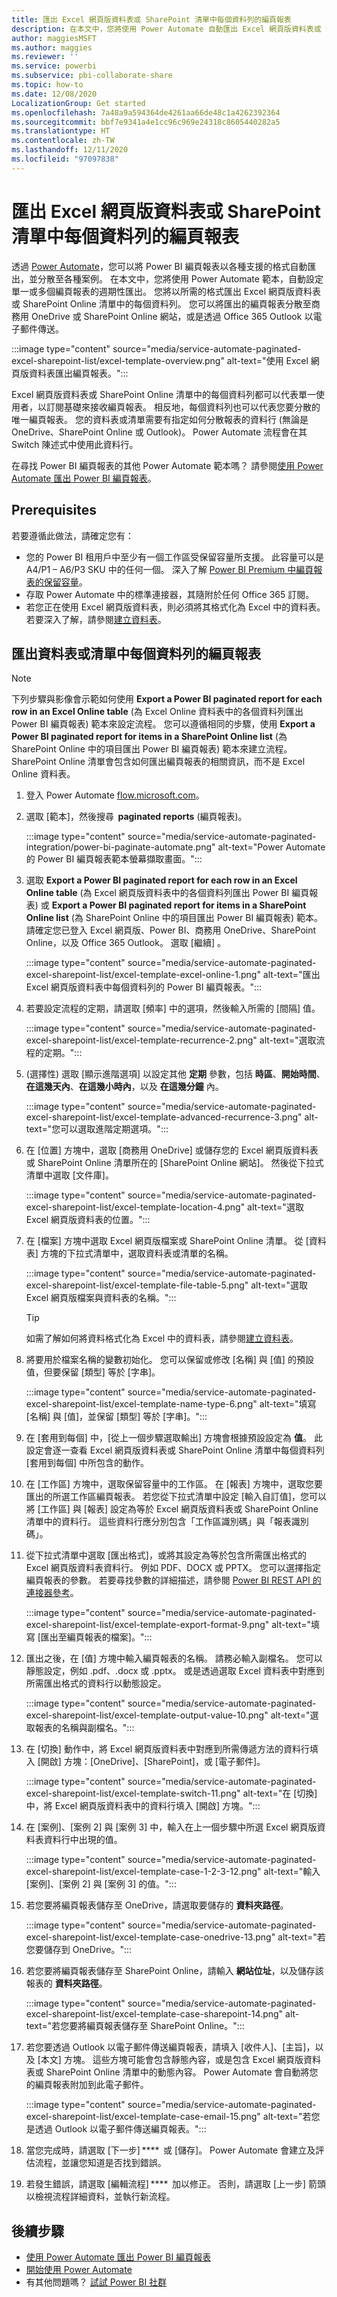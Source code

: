 ```yaml
---
title: 匯出 Excel 網頁版資料表或 SharePoint 清單中每個資料列的編頁報表
description: 在本文中，您將使用 Power Automate 自動匯出 Excel 網頁版資料表或 SharePoint Online 清單中每個資料列的編頁報表。
author: maggiesMSFT
ms.author: maggies
ms.reviewer: ''
ms.service: powerbi
ms.subservice: pbi-collaborate-share
ms.topic: how-to
ms.date: 12/08/2020
LocalizationGroup: Get started
ms.openlocfilehash: 7a48a9a594364de4261aa66de48c1a4262392364
ms.sourcegitcommit: bbf7e9341a4e1cc96c969e24318c8605440282a5
ms.translationtype: HT
ms.contentlocale: zh-TW
ms.lasthandoff: 12/11/2020
ms.locfileid: "97097838"
---
```

# <a name="export-a-paginated-report-for-each-row-in-an-excel-online-table-or-sharepoint-list"></a>匯出 Excel 網頁版資料表或 SharePoint 清單中每個資料列的編頁報表

透過 [Power Automate](/power-automate/getting-started)，您可以將 Power BI 編頁報表以各種支援的格式自動匯出，並分散至各種案例。 在本文中，您將使用 Power Automate 範本，自動設定單一或多個編頁報表的週期性匯出。 您將以所需的格式匯出 Excel 網頁版資料表或 SharePoint Online 清單中的每個資料列。 您可以將匯出的編頁報表分散至商務用 OneDrive 或 SharePoint Online 網站，或是透過 Office 365 Outlook 以電子郵件傳送。

:::image type="content" source="media/service-automate-paginated-excel-sharepoint-list/excel-template-overview.png" alt-text="使用 Excel 網頁版資料表匯出編頁報表。":::

Excel 網頁版資料表或 SharePoint Online 清單中的每個資料列都可以代表單一使用者，以訂閱基礎來接收編頁報表。 相反地，每個資料列也可以代表您要分散的唯一編頁報表。 您的資料表或清單需要有指定如何分散報表的資料行 (無論是 OneDrive、SharePoint Online 或 Outlook)。 Power Automate 流程會在其 Switch 陳述式中使用此資料行。

在尋找 Power BI 編頁報表的其他 Power Automate 範本嗎？ 請參閱[使用 Power Automate 匯出 Power BI 編頁報表](service-automate-paginated-integration.md)。

## <a name="prerequisites"></a>Prerequisites  

若要遵循此做法，請確定您有：

- 您的 Power BI 租用戶中至少有一個工作區受保留容量所支援。 此容量可以是 A4/P1 – A6/P3 SKU 中的任何一個。 深入了解 [Power BI Premium 中編頁報表的保留容量](../admin/service-premium-what-is.md#paginated-reports)。
- 存取 Power Automate 中的標準連接器，其隨附於任何 Office 365 訂閱。
- 若您正在使用 Excel 網頁版資料表，則必須將其格式化為 Excel 中的資料表。 若要深入了解，請參閱[建立資料表](https://support.microsoft.com/office/create-a-table-in-excel-bf0ce08b-d012-42ec-8ecf-a2259c9faf3f)。

## <a name="export-a-paginated-report-for-each-row-in-a-table-or-list"></a>匯出資料表或清單中每個資料列的編頁報表

> [!NOTE]
> 下列步驟與影像會示範如何使用 **Export a Power BI paginated report for each row in an Excel Online table** (為 Excel Online 資料表中的各個資料列匯出 Power BI 編頁報表) 範本來設定流程。 您可以遵循相同的步驟，使用 **Export a Power BI paginated report for items in a SharePoint Online list** (為 SharePoint Online 中的項目匯出 Power BI 編頁報表) 範本來建立流程。 SharePoint Online 清單會包含如何匯出編頁報表的相關資訊，而不是 Excel Online 資料表。  

1. 登入 Power Automate [flow.microsoft.com](https://flow.microsoft.com/)。 
1. 選取 [範本]，然後搜尋  **paginated reports** (編頁報表)。 

    :::image type="content" source="media/service-automate-paginated-integration/power-bi-paginate-automate.png" alt-text="Power Automate 的 Power BI 編頁報表範本螢幕擷取畫面。":::

1. 選取 **Export a Power BI paginated report for each row in an Excel Online table** (為 Excel 網頁版資料表中的各個資料列匯出 Power BI 編頁報表) 或 **Export a Power BI paginated report for items in a SharePoint Online list** (為 SharePoint Online 中的項目匯出 Power BI 編頁報表) 範本。 請確定您已登入 Excel 網頁版、Power BI、商務用 OneDrive、SharePoint Online，以及 Office 365 Outlook。 選取 [繼續]  。  

   :::image type="content" source="media/service-automate-paginated-excel-sharepoint-list/excel-template-excel-online-1.png" alt-text="匯出 Excel 網頁版資料表中每個資料列的 Power BI 編頁報表。":::

1. 若要設定流程的定期，請選取 [頻率] 中的選項，然後輸入所需的 [間隔] 值。

    :::image type="content" source="media/service-automate-paginated-excel-sharepoint-list/excel-template-recurrence-2.png" alt-text="選取流程的定期。":::

1. (選擇性) 選取 [顯示進階選項] 以設定其他 **定期** 參數，包括 **時區**、**開始時間**、**在這幾天內**、**在這幾小時內**，以及 **在這幾分鐘** 內。

    :::image type="content" source="media/service-automate-paginated-excel-sharepoint-list/excel-template-advanced-recurrence-3.png" alt-text="您可以選取進階定期選項。":::

1. 在 [位置] 方塊中，選取 [商務用 OneDrive] 或儲存您的 Excel 網頁版資料表或 SharePoint Online 清單所在的 [SharePoint Online 網站]。 然後從下拉式清單中選取 [文件庫]。

    :::image type="content" source="media/service-automate-paginated-excel-sharepoint-list/excel-template-location-4.png" alt-text="選取 Excel 網頁版資料表的位置。":::

1. 在 [檔案] 方塊中選取 Excel 網頁版檔案或 SharePoint Online 清單。 從 [資料表] 方塊的下拉式清單中，選取資料表或清單的名稱。 
 
    :::image type="content" source="media/service-automate-paginated-excel-sharepoint-list/excel-template-file-table-5.png" alt-text="選取 Excel 網頁版檔案與資料表的名稱。":::

    > [!TIP]
    > 如需了解如何將資料格式化為 Excel 中的資料表，請參閱[建立資料表](https://support.microsoft.com/office/create-a-table-in-excel-bf0ce08b-d012-42ec-8ecf-a2259c9faf3f)。 

1. 將要用於檔案名稱的變數初始化。 您可以保留或修改 [名稱] 與 [值] 的預設值，但要保留 [類型] 等於 [字串]。  

    :::image type="content" source="media/service-automate-paginated-excel-sharepoint-list/excel-template-name-type-6.png" alt-text="填寫 [名稱] 與 [值]，並保留 [類型] 等於 [字串]。":::

1. 在 [套用到每個] 中，[從上一個步驟選取輸出] 方塊會根據預設設定為 **值**。 此設定會逐一查看 Excel 網頁版資料表或 SharePoint Online 清單中每個資料列 [套用到每個] 中所包含的動作。  

1. 在 [工作區] 方塊中，選取保留容量中的工作區。 在 [報表] 方塊中，選取您要匯出的所選工作區編頁報表。 若您從下拉式清單中設定 [輸入自訂值]，您可以將 [工作區] 與 [報表] 設定為等於 Excel 網頁版資料表或 SharePoint Online 清單中的資料行。 這些資料行應分別包含「工作區識別碼」與「報表識別碼」。  

1. 從下拉式清單中選取 [匯出格式]，或將其設定為等於包含所需匯出格式的 Excel 網頁版資料表資料行。 例如 PDF、DOCX 或 PPTX。 您可以選擇指定編頁報表的參數。 若要尋找參數的詳細描述，請參閱 [Power BI REST API 的連接器參考](/connectors/powerbi/#export-to-file-for-paginated-reports)。

    :::image type="content" source="media/service-automate-paginated-excel-sharepoint-list/excel-template-export-format-9.png" alt-text="填寫 [匯出至編頁報表的檔案]。":::

1. 匯出之後，在 [值] 方塊中輸入編頁報表的名稱。 請務必輸入副檔名。 您可以靜態設定，例如 .pdf、.docx 或 .pptx。 或是透過選取 Excel 資料表中對應到所需匯出格式的資料行以動態設定。 

    :::image type="content" source="media/service-automate-paginated-excel-sharepoint-list/excel-template-output-value-10.png" alt-text="選取報表的名稱與副檔名。":::

1. 在 [切換] 動作中，將 Excel 網頁版資料表中對應到所需傳遞方法的資料行填入 [開啟] 方塊：[OneDrive]、[SharePoint]，或 [電子郵件]。 

    :::image type="content" source="media/service-automate-paginated-excel-sharepoint-list/excel-template-switch-11.png" alt-text="在 [切換] 中，將 Excel 網頁版資料表中的資料行填入 [開啟] 方塊。":::

1. 在 [案例]、[案例 2] 與 [案例 3] 中，輸入在上一個步驟中所選 Excel 網頁版資料表資料行中出現的值。  

    :::image type="content" source="media/service-automate-paginated-excel-sharepoint-list/excel-template-case-1-2-3-12.png" alt-text="輸入 [案例]、[案例 2] 與 [案例 3] 的值。":::

1. 若您要將編頁報表儲存至 OneDrive，請選取要儲存的 **資料夾路徑**。  

    :::image type="content" source="media/service-automate-paginated-excel-sharepoint-list/excel-template-case-onedrive-13.png" alt-text="若您要儲存到 OneDrive。":::

1. 若您要將編頁報表儲存至 SharePoint Online，請輸入 **網站位址**，以及儲存該報表的 **資料夾路徑**。 

    :::image type="content" source="media/service-automate-paginated-excel-sharepoint-list/excel-template-case-sharepoint-14.png" alt-text="若您要將編頁報表儲存至 SharePoint Online。":::

1. 若您要透過 Outlook 以電子郵件傳送編頁報表，請填入 [收件人]、[主旨]，以及 [本文]  方塊。 這些方塊可能會包含靜態內容，或是包含 Excel 網頁版資料表或 SharePoint Online 清單中的動態內容。 Power Automate 會自動將您的編頁報表附加到此電子郵件。  

    :::image type="content" source="media/service-automate-paginated-excel-sharepoint-list/excel-template-case-email-15.png" alt-text="若您是透過 Outlook 以電子郵件傳送編頁報表。":::

1. 當您完成時，請選取 [下一步] ****  或 [儲存]。 Power Automate 會建立及評估流程，並讓您知道是否找到錯誤。 

1. 若發生錯誤，請選取 [編輯流程] ****  加以修正。 否則，請選取 [上一步] 箭頭以檢視流程詳細資料，並執行新流程。 


## <a name="next-steps"></a>後續步驟

- [使用 Power Automate 匯出 Power BI 編頁報表](service-automate-paginated-integration.md)
- [開始使用 Power Automate](/power-automate/getting-started/)
- 有其他問題嗎？ [試試 Power BI 社群](https://community.powerbi.com/)

